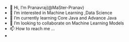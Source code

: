 - 👋 Hi, I’m Pranavraj(@MaSter-Pranav)
- 👀 I’m interested in Machine Learning ,Data Science
- 🌱 I’m currently learning Core Java and Advance Java
- 💞️ I’m looking to collaborate on Machine Learning Models
- 📫 How to reach me ...
-

<!---
MaSter-Pranav/MaSter-Pranav is a ✨ special ✨ repository because its `README.md` (this file) appears on your GitHub profile.
You can click the Preview link to take a look at your changes.
--->
